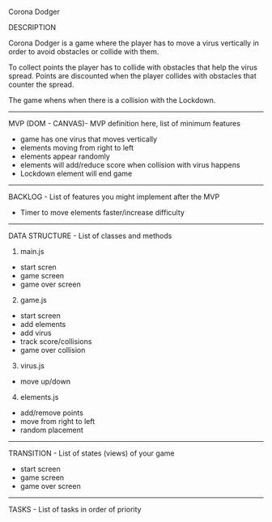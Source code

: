 Corona Dodger

DESCRIPTION

Corona Dodger is a game where the player has to move a virus vertically in order to avoid obstacles or collide with them. 

To collect points the player has to collide with obstacles that help the virus spread. Points are discounted when the player collides with obstacles that counter the spread.

The game whens when there is a collision with the Lockdown.

---------------------------------------------------------------------
MVP (DOM - CANVAS)- MVP definition here, list of minimum features

- game has one virus that moves vertically
- elements moving from right to left
- elements appear randomly
- elements will add/reduce score when collision with virus happens
- Lockdown element will end game

---------------------------------------------------------------------
BACKLOG - List of features you might implement after the MVP

- Timer to move elements faster/increase difficulty

---------------------------------------------------------------------
DATA STRUCTURE - List of classes and methods

1) main.js
- start scren
- game screen
- game over screen

2) game.js
- start screen
- add elements
- add virus
- track score/collisions
- game over collision

3) virus.js
- move up/down

4) elements.js
- add/remove points
- move from right to left
- random placement

---------------------------------------------------------------------
TRANSITION - List of states (views) of your game

- start screen
- game screen
- game over screen

---------------------------------------------------------------------
TASKS - List of tasks in order of priority